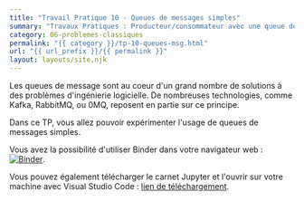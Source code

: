 ```yaml
---
title: "Travail Pratique 10 - Queues de messages simples"
summary: "Travaux Pratiques : Producteur/consommateur avec une queue de messages simple."
category: 06-problemes-classiques
permalink: "{{ category }}/tp-10-queues-msg.html"
url: "{{ url_prefix }}/{{ permalink }}"
layout: layouts/site.njk
---
```


Les queues de message sont au coeur d'un grand nombre de solutions à des problèmes d'ingénierie logicielle. De nombreuses technologies, comme Kafka, RabbitMQ, ou 0MQ, reposent en partie sur ce principe.

Dans ce TP, vous allez pouvoir expérimenter l'usage de queues de messages simples.

Vous avez la possibilité d'utiliser Binder dans votre navigateur web : <a href="https://mybinder.org/v2/gh/loic-yvonnet/algo-appliquee/master?filepath=cours%2F06-problemes-classiques%2Fwork-assignment-13.ipynb"><img class="inline" src="https://mybinder.org/badge_logo.svg" alt="Binder"></a>.

Vous pouvez également télécharger le carnet Jupyter et l'ouvrir sur votre machine avec Visual Studio Code : <a href="./work-assignment-13.ipynb" download="tp-10.ipynb">lien de téléchargement</a>.